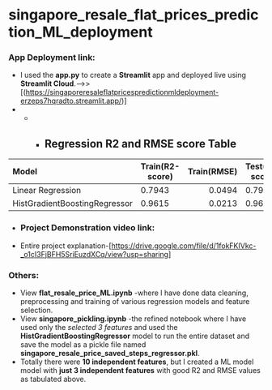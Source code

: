 # singapore_resale_flat_prices_prediction_ML_deployment
### App Deployment link:
-  I used the **app.py** to create a **Streamlit** app and deployed live using **Streamlit Cloud**.-->>[(https://singaporeresaleflatpricespredictionmldeployment-erzeps7hqradto.streamlit.app/)]
- - - ## Regression R2 and RMSE score Table
|    Model             |  Train(R2-score)   |  Train(RMSE)      | Test(R2-score)     |  Test(RMSE)       |
| :------------------- | -----------------  |-----------------: | -----------------  |-----------------: |
| Linear Regression    |      0.7943         |0.0494              | 0.7943              |0.0494              |
|HistGradientBoostingRegressor|0.9615        |0.0213              | 0.9608              |0.0215              |

- ### Project Demonstration video link:
- Entire project explanation-[https://drive.google.com/file/d/1fokFKIVkc-_o1cI3FjBFH5SriEuzdXCq/view?usp=sharing]
### Others:
- View **flat_resale_price_ML.ipynb** -where I have done data cleaning, preprocessing and training of various regression models and feature selection.
- View **singapore_pickling.ipynb** -the refined notebook where I have used only the *selected 3 features*  and used the **HistGradientBoostingRegressor** model to run the entire dataset and save the model as a pickle file named **singapore_resale_price_saved_steps_regressor.pkl**.
- Totally there were **10 independent features**, but I created a ML model model with **just 3 independent features** with good R2 and RMSE values as tabulated above.
